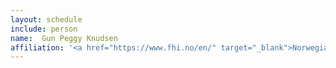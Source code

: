 ```yaml
---
layout: schedule
include: person
name:  Gun Peggy Knudsen
affiliation: '<a href="https://www.fhi.no/en/" target="_blank">Norwegian Institute of Public Health</a>'
---
```

